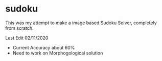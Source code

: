 # sudoku

This was my attempt to make a image based Sudoku Solver, completely from scratch.

Last Edit 02/11/2020
- Current Accuracy about 60%
- Need to work on Morphogological solution
